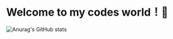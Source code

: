 # Welcome to my codes world！🍻


![Anurag's GitHub stats](https://github-readme-stats.vercel.app/api?username=FlyingCetacean&show_icons=true&theme=dracula)
<!--

Here are some ideas to get you started:

- 🔭 I’m currently working on ...
- 🌱 I’m currently learning ...
- 👯 I’m looking to collaborate on ...
- 🤔 I’m looking for help with ...
- 💬 Ask me about ...
- 📫 How to reach me: ...
- 😄 Pronouns: ...
- ⚡ Fun fact: ...-->

